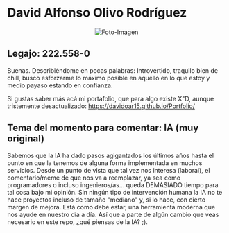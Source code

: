 # David Alfonso Olivo Rodríguez

<p align="center">
  <img src="https://avatars.githubusercontent.com/u/130083345?v=4" alt="Foto-Imagen">
</p>

## Legajo: 222.558-0

Buenas. Describiéndome en pocas palabras: Introvertido, traquilo bien de chill, busco esforzarme lo máximo posible en aquello en lo que estoy y medio payaso estando en confianza. 

Si gustas saber más acá mi portafolio, que para algo existe X"D, aunque tristemente desactualizado: https://davidoar15.github.io/Portfolio/

## Tema del momento para comentar: IA (muy original)
Sabemos que la IA ha dado pasos agigantados los últimos años hasta el punto en que la tenemos de alguna forma implementada en muchos servicios. Desde un punto de vista que tal vez nos interesa (laboral), el comentario/meme de que nos va a reemplazar, ya sea como programadores o incluso ingenieros/as... queda DEMASIADO tiempo para tal cosa bajo mi opinión. Sin ningún tipo de intervención humana la IA no te hace proyectos incluso de tamaño "mediano" y, si lo hace, con cierto margen de mejora. Está como debe estar, una herramienta moderna que nos ayude en nuestro día a día. Así que a parte de algún cambio que veas necesario en este repo, ¿qué piensas de la IA? ;).
